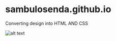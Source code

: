 # sambulosenda.github.io

Converting design into HTML AND CSS

![alt text](https://screenshotscdn.firefoxusercontent.com/images/d48fa580-4da4-4c9a-9350-95a7ee69f2de.png)
